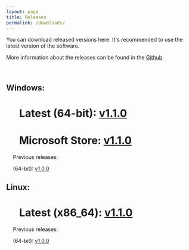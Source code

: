 ```yaml
---
layout: page
title: Releases
permalink: /downloads/
---
```


You can download released versions here. It's recommended to use the latest version of the software.

More information about the releases can be found in the [Github](https://github.com/TheAspen/Dice_Roller_2000/releases).

&nbsp;

## Windows:

# &emsp; Latest (64-bit): [v1.1.0](https://github.com/TheAspen/Dice_Roller_2000/releases/download/v1.1.0/DiceRoller2000.exe)

# &emsp; Microsoft Store: [v1.1.0](https://apps.microsoft.com/store/detail/dice-roller-2000/9PGQ2LX5C4GV?hl=en-us&gl=us)

&emsp; Previous releases:

&emsp; (64-bit): [v1.0.0](https://github.com/TheAspen/Dice_Roller_2000/releases/download/v1.0.0/DiceRoller2000.exe)

## Linux:

# &emsp; Latest (x86_64): [v1.1.0](https://github.com/TheAspen/Dice_Roller_2000/releases/download/v1.1.0/DiceRoller2000.x86_64)

&emsp; Previous releases:

&emsp; (64-bit): [v1.0.0](https://github.com/TheAspen/Dice_Roller_2000/releases/download/v1.0.0/DiceRoller2000.x86_64)